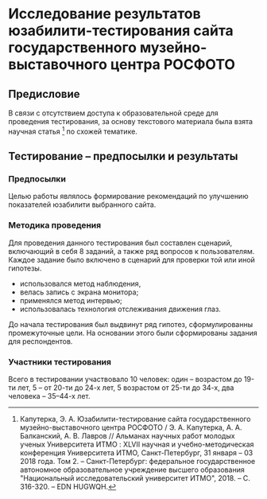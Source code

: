 # Исследование результатов юзабилити-тестирования сайта государственного музейно-выставочного центра РОСФОТО
## Предисловие
В связи с отсутствием доступа к образовательной среде для проведения тестирования, за основу текстового материала была взята научная статья [^1] по схожей тематике.

[^1]: Капутерка, Э. А. Юзабилити-тестирование сайта государственного музейно-выставочного центра РОСФОТО / Э. А. Капутерка, А. А. Балканский, А. В. Лавров // Альманах научных работ молодых ученых Университета ИТМО : XLVII научная и учебно-методическая конференция Университета ИТМО, Санкт-Петербург, 31 января – 03  2018 года. Том 2. – Санкт-Петербург: федеральное государственное автономное образовательное учреждение высшего образования "Национальный исследовательский университет ИТМО", 2018. – С. 316-320. – EDN HUGWQH.

## Тестирование – предпосылки и результаты 

### Предпосылки
Целью работы являлось формирование рекомендаций по улучшению показателей юзабилити выбранного сайта.

### Методика проведения
Для проведения данного тестирования был составлен сценарий, включающий в себя 8 заданий, а также ряд вопросов к пользователям. Каждое задание было включено в сценарий для проверки той или иной гипотезы.

* использовался метод наблюдения,
* велась запись с экрана монитора;
* применялся метод интервью;
* использовалась технология отслеживания движения глаз.

До начала тестирования был выдвинут ряд гипотез, сформулированны промежуточные цели. На основании этого были сформированы задания для респондентов.

### Участники тестирования
Всего в тестировании участвовало 10 человек: один – возрастом до 19-ти лет, 5 – от 20-ти до 24-х лет, 5 возрастом от 25-ти до 34-х, два человека – 35–44-х лет.


